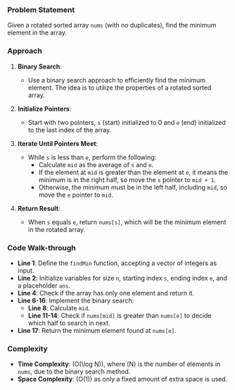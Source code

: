 ### Problem Statement
Given a rotated sorted array `nums` (with no duplicates), find the minimum element in the array.

### Approach
1. **Binary Search**:
   - Use a binary search approach to efficiently find the minimum element. The idea is to utilize the properties of a rotated sorted array.

2. **Initialize Pointers**:
   - Start with two pointers, `s` (start) initialized to 0 and `e` (end) initialized to the last index of the array.

3. **Iterate Until Pointers Meet**:
   - While `s` is less than `e`, perform the following:
     - Calculate `mid` as the average of `s` and `e`.
     - If the element at `mid` is greater than the element at `e`, it means the minimum is in the right half, so move the `s` pointer to `mid + 1`.
     - Otherwise, the minimum must be in the left half, including `mid`, so move the `e` pointer to `mid`.

4. **Return Result**:
   - When `s` equals `e`, return `nums[s]`, which will be the minimum element in the rotated array.

### Code Walk-through
- **Line 1**: Define the `findMin` function, accepting a vector of integers as input.
- **Line 2**: Initialize variables for size `n`, starting index `s`, ending index `e`, and a placeholder `ans`.
- **Line 4**: Check if the array has only one element and return it.
- **Line 6-16**: Implement the binary search:
  - **Line 8**: Calculate `mid`.
  - **Line 11-14**: Check if `nums[mid]` is greater than `nums[e]` to decide which half to search in next.
- **Line 17**: Return the minimum element found at `nums[e]`.

### Complexity
- **Time Complexity**: \(O(\log N)\), where \(N\) is the number of elements in `nums`, due to the binary search method.
- **Space Complexity**: \(O(1)\) as only a fixed amount of extra space is used.
